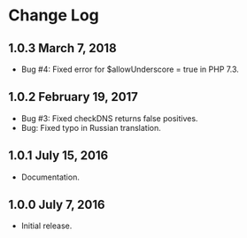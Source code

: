 Change Log
==========

1.0.3 March 7, 2018
-------------------

- Bug #4: Fixed error for $allowUnderscore = true in PHP 7.3.

1.0.2 February 19, 2017
-----------------------

- Bug #3: Fixed checkDNS returns false positives.
- Bug: Fixed typo in Russian translation.

1.0.1 July 15, 2016
-------------------

- Documentation.

1.0.0 July 7, 2016
------------------

- Initial release.
